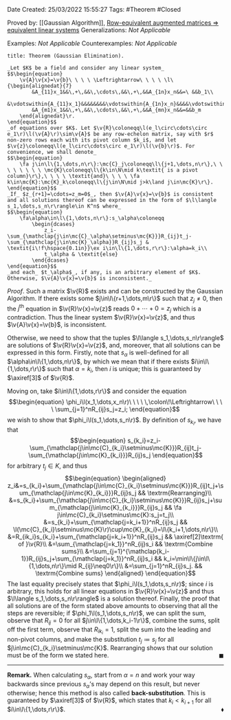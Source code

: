 <br />
<br />

Date Created: 25/03/2022 15:55:27
Tags: #Theorem #Closed 

Proved by: [[Gaussian Algorithm]], [Row-equivalent augmented matrices $\Rightarrow$ equivalent linear systems](Row-equivalent%20augmented%20matrices%20implies%20equivalent%20linear%20systems.md)
Generalizations: _Not Applicable_

Examples: _Not Applicable_
Counterexamples: _Not Applicable_

``` ad-Theorem
title: Theorem (Gaussian Elimination).

_Let $K$ be a field and consider any linear system_
$$\begin{equation}
    \v{A}\v{x}=\v{b}\ \ \ \ \Leftrightarrow\ \ \ \ \l\{\begin{alignedat}{7}
        &A_{11}x_1&&\,+\,&&\,\cdots\,&&\,+\,&&A_{1n}x_n&&=\ &&b_1\\
        &\vdotswithin{A_{11}x_1}&&&&&&&&\vdotswithin{A_{1n}x_n}&&&&\vdotswithin{b_1}\\
        &A_{m1}x_1&&\,+\,&&\,\cdots\,&&\,+\,&&A_{mn}x_n&&=&&b_m
    \end{alignedat}\r.
\end{equation}$$
_of equations over $K$. Let $\v{R}\coloneqq\l(e_l\circ\cdots\circ e_1\r)\l(\v{A}\r)\sim\v{A}$ be any row-echelon matrix, say with $r$ non-zero rows each with its pivot column $k_i$, and let $\v{z}\coloneqq\l(e_l\circ\cdots\circ e_1\r)\l(\v{b}\r)$. For convenience, we shall denote_
$$\begin{equation}
    \fa j\in\l\{1,\dots,n\r\}:\mc{C}_j\coloneqq\l\{j+1,\dots,n\r\},\ \ \ \ \ \ \ \ \mc{K}\coloneqq\l\{k\in\N\mid k\textit{ is a pivot column}\r\},\ \ \ \ \textit{and}\ \ \ \ \fa k\in\mc{K}:\mc{K}_k\coloneqq\l\{j\in\N\mid j>k\land j\in\mc{K}\r\}.
\end{equation}$$
_If_ $z_{r+1}=\cdots=z_m=0$_, then $\v{A}\v{x}=\v{b}$ is consistent and all solutions thereof can be expressed in the form of $\l\langle s_1,\dots,s_n\r\rangle\in K^n$ where_
$$\begin{equation}
    \fa\alpha\in\l\{1,\dots,n\r\}:s_\alpha\coloneqq
        \begin{dcases}
            z_i-\sum_{\mathclap{j\in\mc{C}_\alpha\setminus\mc{K}}}R_{ij}t_j-\sum_{\mathclap{j\in\mc{K}_\alpha}}R_{ij}s_j & \textit{i\!f\hspace{0.1in}}\ex i\in\l\{1,\dots,r\r\}:\alpha=k_i\\
            t_\alpha & \textit{else}
        \end{dcases}
\end{equation}$$
_and each_ $t_\alpha$_, if any, is an arbitrary element of $K$. Otherwise, $\v{A}\v{x}=\v{b}$ is inconsistent._

```

_Proof_. Such a matrix $\v{R}$ exists and can be constructed by the Gaussian Algorithm. If there exists some $j\in\l\{r+1,\dots,m\r\}$ such that $z_j\neq0$, then the $j^\textrm{th}$ equation in $\v{R}\v{x}=\v{z}$ reads $0+\cdots+0=z_j$ which is a contradiction. Thus the linear system $\v{R}\v{x}=\v{z}$, and thus $\v{A}\v{x}=\v{b}$, is inconsistent.

Otherwise, we need to show that the tuples $\l\langle s_1,\dots,s_n\r\rangle$ are solutions of $\v{R}\v{x}=\v{z}$, and, moreover, that all solutions can be expressed in this form. Firstly, note that $s_\alpha$ is well-defined for all $\alpha\in\l\{1,\dots,n\r\}$, by which we mean that if there exists $i\in\l\{1,\dots,r\r\}$ such that $\alpha=k_i$, then $i$ is unique; this is guaranteed by $\axiref[3]$ of $\v{R}$.

Moving on, take $i\in\l\{1,\dots,r\r\}$ and consider the equation
$$\begin{equation}
    \phi_i\l(x_1,\dots,x_n\r)\ \ \ \ \,\colon\!\Leftrightarrow\ \ \ \ \sum_{j=1}^nR_{ij}s_j=z_i;
\end{equation}$$
we wish to show that $\phi_i\l(s_1,\dots,s_n\r)$. By definition of $s_{k_i}$, we have that
$$\begin{equation}
    s_{k_i}=z_i-\sum_{\mathclap{j\in\mc{C}_{k_i}\setminus\mc{K}}}R_{ij}t_j-\sum_{\mathclap{j\in\mc{K}_{k_i}}}R_{ij}s_j
\end{equation}$$
for arbitrary $t_j\in K$, and thus
$$\begin{equation}
    \begin{aligned}
        z_i&=s_{k_i}+\sum_{\mathclap{j\in\mc{C}_{k_i}\setminus\mc{K}}}R_{ij}t_j+\sum_{\mathclap{j\in\mc{K}_{k_i}}}R_{ij}s_j && \textrm{Rearranging}\\
        &=s_{k_i}+\sum_{\mathclap{j\in\mc{C}_{k_i}\setminus\mc{K}}}R_{ij}s_j+\sum_{\mathclap{j\in\mc{K}_{k_i}}}R_{ij}s_j && \fa j\in\mc{C}_{k_i}\setminus\mc{K}:s_j=t_j\\
        &=s_{k_i}+\sum_{\mathclap{j=k_i+1}}^nR_{ij}s_j && \l(\mc{C}_{k_i}\setminus\mc{K}\r)\cup\mc{K}_{k_i}=\l\{k_i+1,\dots,n\r\}\\
        &=R_{ik_i}s_{k_i}+\sum_{\mathclap{j=k_i+1}}^nR_{ij}s_j && \axiref[2]\textrm{ of }\v{R}\\
        &=\sum_{\mathclap{j=k_1}}^nR_{ij}s_i && \textrm{Combine sums}\\
        &=\sum_{j=1}^{\mathclap{k_i-1}}R_{ij}s_j+\sum_{\mathclap{j=k_1}}^nR_{ij}s_i && k_i=\min\l\{j\in\l\{1,\dots,n\r\}\mid R_{ij}\neq0\r\}\\
        &=\sum_{j=1}^nR_{ij}s_j. && \textrm{Combine sums}
    \end{aligned}
\end{equation}$$
The last equality precisely states that $\phi_i\l(s_1,\dots,s_n\r)$; since $i$ is arbitrary, this holds for all linear equations in $\v{R}\v{x}=\v{z}$ and thus $\l\langle s_1,\dots,s_n\r\rangle$ is a solution thereof. Finally, the proof that all solutions are of the form stated above amounts to observing that all the steps are reversible; if $\phi_1\l(s_1,\dots,s_n\r)$, we can split the sum, observe that $R_{ij}=0$ for all $j\in\l\{1,\dots,k_i-1\r\}$, combine the sums, split off the first term, observe that $R_{ik_i}=1$, split the sum into the leading and non-pivot columns, and make the substitution $t_j\coloneqq s_j$ for all $j\in\mc{C}_{k_i}\setminus\mc{K}$. Rearranging shows that our solution must be of the form we stated here.<span style="float:right;">$\blacksquare$</span>

---

**Remark.** When calculating $s_\alpha$, start from $\alpha=n$ and work your way backwards since previous $s_\alpha\textrm{'}$s may depend on this result, but never otherwise; hence this method is also called **back-substitution**. This is guaranteed by $\axiref[3]$ of $\v{R}$, which states that $k_i<k_{i+1}$ for all $i\in\l\{1,\dots,r\r\}$.<span style="float:right;">$\blacklozenge$</span>
